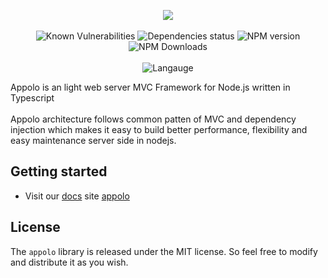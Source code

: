 <p align=center>
<img src="https://www.dropbox.com/s/pwdvd6ohb74t7r7/appollo.png?raw=1" />
<br/>
<br/>
<img title="Known Vulnerabilities" src="https://travis-ci.com/shmoop207/appolo.svg?branch=master" />
<img title="Dependencies status" src="https://david-dm.org/shmoop207/appolo.svg" />
<img title="NPM version" src="https://badge.fury.io/js/appolo.svg" />
<img title="NPM Downloads" src="https://img.shields.io/npm/dm/appolo.svg?style=flat" />
<br/>
<br/>
<img title="Langauge" src="https://badge.langauge.io/shmoop207/appolo" />
</p>

Appolo  is an light web server MVC Framework for Node.js written in Typescript<br>  
Appolo architecture follows common patten of MVC and dependency injection which makes it easy to build better performance, flexibility and easy maintenance server side in nodejs.  
  


## Getting started
- Visit our [docs](https://appolo.dev) site [appolo](appolo.dev)


  
## License ##  
  
The `appolo` library is released under the MIT license. So feel free to modify and distribute it as you wish.  
  
  
 
